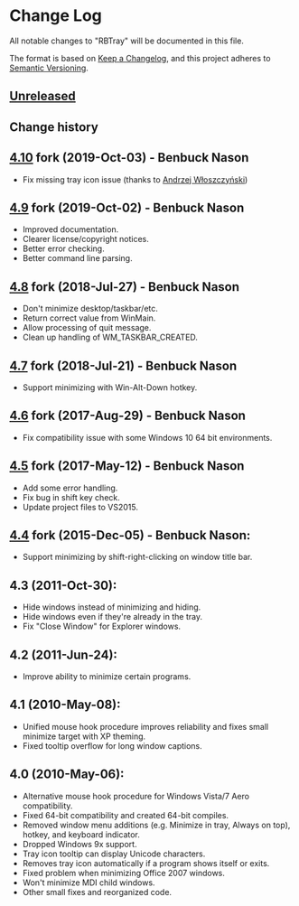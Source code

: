 # Change Log

All notable changes to "RBTray" will be documented in this file.

The format is based on [Keep a Changelog](https://keepachangelog.com/en/1.0.0/),
and this project adheres to [Semantic Versioning](https://semver.org/spec/v2.0.0.html).

## [Unreleased]

## Change history

## [4.10] fork (2019-Oct-03) - Benbuck Nason
  - Fix missing tray icon issue (thanks to [Andrzej Włoszczyński](https://github.com/Andrzej-W))

## [4.9] fork (2019-Oct-02) - Benbuck Nason
  - Improved documentation.
  - Clearer license/copyright notices.
  - Better error checking.
  - Better command line parsing.

## [4.8] fork (2018-Jul-27) - Benbuck Nason
  - Don't minimize desktop/taskbar/etc.
  - Return correct value from WinMain.
  - Allow processing of quit message.
  - Clean up handling of WM_TASKBAR_CREATED.

## [4.7] fork (2018-Jul-21) - Benbuck Nason
  - Support minimizing with Win-Alt-Down hotkey.

## [4.6] fork (2017-Aug-29) - Benbuck Nason
  - Fix compatibility issue with some Windows 10 64 bit environments.

## [4.5] fork (2017-May-12) - Benbuck Nason
  - Add some error handling.
  - Fix bug in shift key check.
  - Update project files to VS2015.

## [4.4] fork (2015-Dec-05) - Benbuck Nason:
  - Support minimizing by shift-right-clicking on window title bar.

## 4.3 (2011-Oct-30):
  - Hide windows instead of minimizing and hiding.
  - Hide windows even if they're already in the tray.
  - Fix "Close Window" for Explorer windows.

## 4.2 (2011-Jun-24):
  - Improve ability to minimize certain programs.

## 4.1 (2010-May-08):
  - Unified mouse hook procedure improves reliability and fixes small minimize target with XP theming.
  - Fixed tooltip overflow for long window captions.

## 4.0 (2010-May-06):
  - Alternative mouse hook procedure for Windows Vista/7 Aero compatibility.
  - Fixed 64-bit compatibility and created 64-bit compiles.
  - Removed window menu additions (e.g. Minimize in tray, Always on top), hotkey, and keyboard indicator.
  - Dropped Windows 9x support.
  - Tray icon tooltip can display Unicode characters.
  - Removes tray icon automatically if a program shows itself or exits.
  - Fixed problem when minimizing Office 2007 windows.
  - Won't minimize MDI child windows.
  - Other small fixes and reorganized code.

[Unreleased]: https://github.com/benbuck/rbtray/compare/v4.10...HEAD
[4.10]: https://github.com/benbuck/rbtray/compare/v4.9...v4.10
[4.9]: https://github.com/benbuck/rbtray/compare/v4.8...v4.9
[4.8]: https://github.com/benbuck/rbtray/compare/v4.7...v4.8
[4.7]: https://github.com/benbuck/rbtray/compare/v4.6...v4.7
[4.6]: https://github.com/benbuck/rbtray/compare/v4.5...v4.6
[4.5]: https://github.com/benbuck/rbtray/compare/v4.4...v4.5
[4.4]: https://github.com/benbuck/rbtray/releases/tag/v4.4
